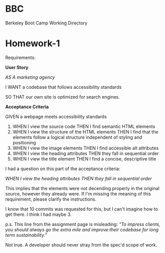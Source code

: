 # BBC
Berkeley Boot Camp Working Directory

# Homework-1

Requirements:

**User Story**

_AS A marketing agency_

I WANT a codebase that follows accessibility standards

SO THAT our own site is optimized for search engines.

**Acceptance Criteria**

GIVEN a webpage meets accessibility standards

1. WHEN I view the source code
THEN I find semantic HTML elements
1. WHEN I view the structure of the HTML elements
THEN I find that the elements follow a logical structure independent of styling and positioning
1. WHEN I view the image elements
THEN I find accessible alt attributes
1. WHEN I view the heading attributes
THEN they fall in sequential order
1. WHEN I view the title element
THEN I find a concise, descriptive title


I had a question on this part of the acceptance criteria:

*WHEN I view the heading attributes
THEN they fall in sequential order*

This implies that the <h> elements were not decending properly in the original source, however they already were. If I'm missing the meaning of this requirement, please clarify the instructions.

I know that 10 commits was requested for this, but I can't imagine how to get there. I think I had maybe 3.

p.s. This line from the assignment page is misleading:
*"To impress clients, you should always go the extra mile and improve their codebase for long term sustainability."*

Not true. A developer should never stray from the spec'd scope of work.